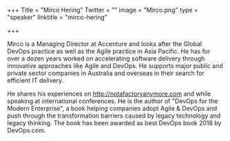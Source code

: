 +++
Title = "Mirco Hering"
Twitter = ""
image = "Mirco.png"
type = "speaker"
linktitle = "mirco-hering"

+++

Mirco is a Managing Director at Accenture and looks after the Global DevOps practice as well as the Agile practice in Asia Pacific. He has for over a dozen years worked on accelerating software delivery through innovative approaches like Agile and DevOps. He supports major public and private sector companies in Australia and overseas in their search for efficient IT delivery. 

He shares his experiences on http://notafactoryanymore.com and while speaking at international conferences. He is the author of "DevOps for the Modern Enterprise", a book helping companies adopt Agile & DevOps and push through the transformation barriers caused by legacy technology and legacy thinking. The book has been awarded as best DevOps book 2018 by DevOps.com. 




